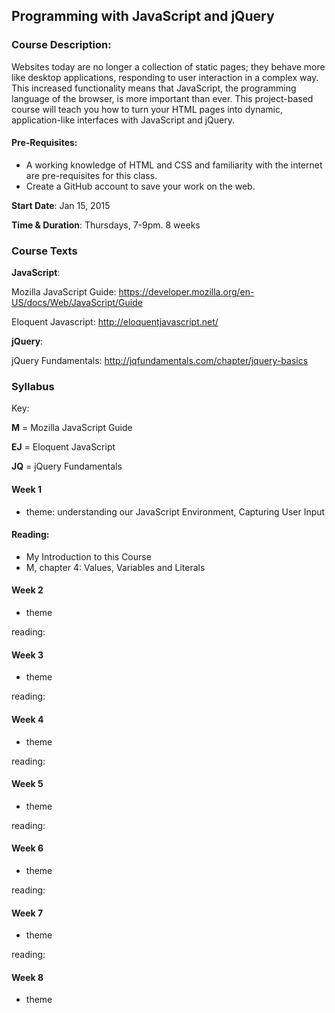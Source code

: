 ## Programming with JavaScript and jQuery
### Course Description:

Websites today are no longer a collection of static pages; they behave more like desktop applications, responding to user interaction in a complex way. This increased functionality means that JavaScript, the programming language of the browser, is more important than ever. This project-based course will teach you how to turn your HTML pages into dynamic, application-like interfaces with JavaScript and jQuery. 

#### Pre-Requisites:

+ A working knowledge of HTML and CSS and familiarity with the internet are pre-requisites for this class. 
+ Create a GitHub account to save your work on the web.  

**Start Date**: Jan 15, 2015

**Time & Duration**: Thursdays, 7-9pm. 8 weeks




### Course Texts

**JavaScript**: 

Mozilla JavaScript Guide: https://developer.mozilla.org/en-US/docs/Web/JavaScript/Guide

Eloquent Javascript: http://eloquentjavascript.net/

**jQuery**:

jQuery Fundamentals: http://jqfundamentals.com/chapter/jquery-basics




### Syllabus
Key:

**M** = Mozilla JavaScript Guide

**EJ** = Eloquent JavaScript

**JQ** = jQuery Fundamentals

#### Week 1
+ theme: understanding our JavaScript Environment, Capturing User Input

#### Reading: 
+ My Introduction to this Course
+ M, chapter 4: Values, Variables and Literals 

#### Week 2
+ theme 

reading: 

#### Week 3
+ theme 

reading: 

#### Week 4
+ theme 

reading: 

#### Week 5
+ theme

reading: 

#### Week 6
+ theme

reading: 

#### Week 7
+ theme

reading: 

#### Week 8
+ theme


